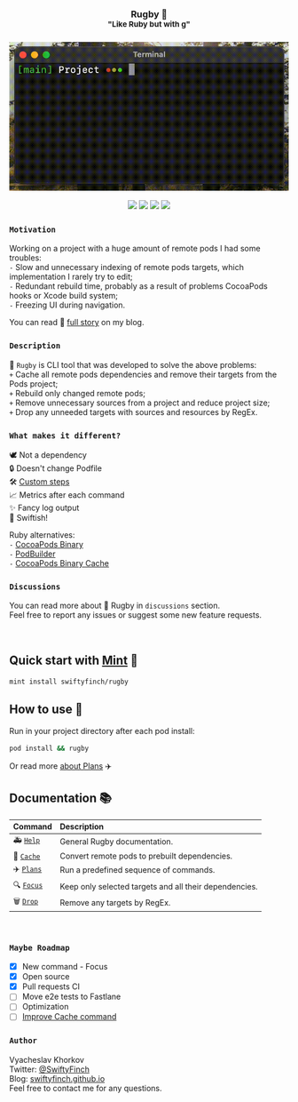 <h3 align="center">
  Rugby 🏈<br>
  <sup>"Like Ruby but with g"</sup>
</h3>
<p align="center">
  <img src="https://github.com/swiftyfinch/Rugby/blob/main/Assets/Demo.gif" width="600"/>
</p>
<p align="center">
  <img src="https://img.shields.io/badge/Swift-orange.svg?logo=swift&logoColor=white" />
  <img src="https://img.shields.io/badge/12+-blue.svg?logo=xcode&logoColor=white" />
  <img src="https://img.shields.io/badge/Mint-darkgreen?logo=leaflet&logoColor=white" />
  <img src="https://img.shields.io/badge/CocoaPods-red?logo=cocoapods&logoColor=white" />
</p>

### `Motivation`

Working on a project with a huge amount of remote pods I had some troubles:\
`-` Slow and unnecessary indexing of remote pods targets, which implementation I rarely try to edit;\
`-` Redundant rebuild time, probably as a result of problems CocoaPods hooks or Xcode build system;\
`-` Freezing UI during navigation.

You can read 📖 [full story](https://swiftyfinch.github.io/en/2021-03-09-rugby-story/) on my blog.

### `Description`

🏈 `Rugby` is CLI tool that was developed to solve the above problems:\
`+` Cache all remote pods dependencies and remove their targets from the Pods project;\
`+` Rebuild only changed remote pods;\
`+` Remove unnecessary sources from a project and reduce project size;\
`+` Drop any unneeded targets with sources and resources by RegEx.

### `What makes it different?`

🕊 Not a dependency\
🔒 Doesn't change Podfile\
🛠 [Custom steps](Docs/Plans.md)\
📈 Metrics after each command\
✨ Fancy log output\
🚀 Swiftish!

Ruby alternatives:\
`-` [CocoaPods Binary](https://github.com/leavez/cocoapods-binary)\
`-` [PodBuilder](https://github.com/Subito-it/PodBuilder)\
`-` [CocoaPods Binary Cache](https://github.com/grab/cocoapods-binary-cache)

### `Discussions`

You can read more about 🏈 Rugby in `discussions` section.\
Feel free to report any issues or suggest some new feature requests.

<br>

## Quick start with <a href="https://github.com/yonaskolb/Mint">Mint</a> 🌱

```bash
mint install swiftyfinch/rugby
```

## How to use 🏈

Run in your project directory after each pod install:
```bash
pod install && rugby
```
Or read more [about Plans](Docs/Plans.md#-generate-example) ✈️

## Documentation 📚

| Command | Description |
| :----- | :------ |
🚑 [`Help`](Docs/README.md) | General Rugby documentation.
🏈 [`Cache`](Docs/Cache.md) | Convert remote pods to prebuilt dependencies.
✈️ [`Plans`](Docs/Plans.md) | Run a predefined sequence of commands.
🔍 [`Focus`](Docs/Focus.md) | Keep only selected targets and all their dependencies.
🗑 [`Drop`](Docs/Drop.md) | Remove any targets by RegEx.

<br>

### `Maybe Roadmap`

- [x] New command - Focus
- [x] Open source
- [x] Pull requests CI
- [ ] Move e2e tests to Fastlane
- [ ] Optimization
- [ ] [Improve Cache command](https://github.com/apple/swift-argument-parser/pull/317)

### `Author`

Vyacheslav Khorkov\
Twitter: [@SwiftyFinch](https://twitter.com/swiftyfinch)\
Blog: [swiftyfinch.github.io](https://swiftyfinch.github.io/en)\
Feel free to contact me for any questions.
